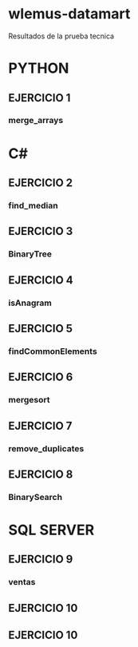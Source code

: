# wlemus-datamart
Resultados de la prueba tecnica

# PYTHON
## EJERCICIO 1 
### merge_arrays 

# C#
## EJERCICIO 2
### find_median 

## EJERCICIO 3
### BinaryTree 

## EJERCICIO 4
### isAnagram 

## EJERCICIO 5
### findCommonElements 

## EJERCICIO 6
### mergesort

## EJERCICIO 7
### remove_duplicates 

## EJERCICIO 8
### BinarySearch

# SQL SERVER

## EJERCICIO 9
### ventas 
## EJERCICIO 10
## EJERCICIO 10
